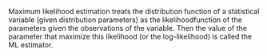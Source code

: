 Maximum likelihood estimation treats the distribution function of a statistical variable (given distribution parameters) as the likelihoodfunction of the parameters given the observations of the variable. Then the value of the parameter that maximize this likelihood (or the log-likelihood) is called the ML estimator.